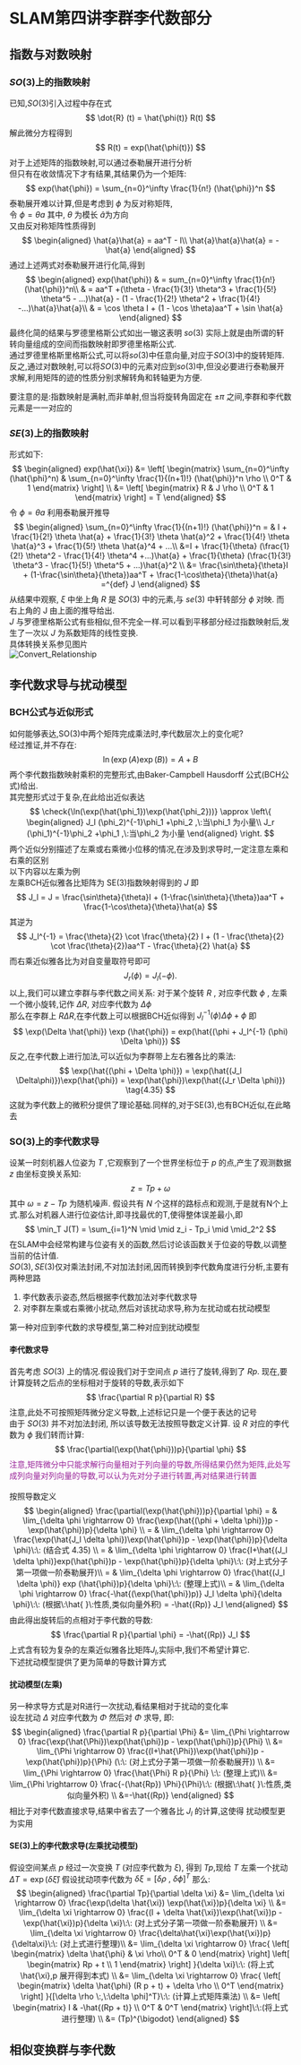 # SLAM第四讲李群李代数部分

## 指数与对数映射

### $SO(3)$上的指数映射

已知,$SO(3)$引入过程中存在式
$$
\dot{R} (t) = \hat{\phi(t)} R(t)
$$
解此微分方程得到
$$
R(t) = exp(\hat{\phi(t)})
$$
对于上述矩阵的指数映射,可以通过泰勒展开进行分析  
但只有在收敛情况下才有结果,其结果仍为一个矩阵:
$$
exp(\hat{\phi}) = \sum_{n=0}^\infty \frac{1}{n!} (\hat{\phi})^n
$$
泰勒展开难以计算,但是考虑到 $\phi$ 为反对称矩阵,  
令 $\phi = \theta a$ 其中, $\theta$ 为模长 $\hat{a}$为方向  
又由反对称矩阵性质得到
$$
\begin{aligned}
\hat{a}\hat{a} = aa^T - I\\
\hat{a}\hat{a}\hat{a} = - \hat{a}
\end{aligned}
$$
通过上述两式对泰勒展开进行化简,得到
$$
\begin{aligned}
exp(\hat{\phi}) & = sum_{n=0}^\infty \frac{1}{n!} (\hat{\phi})^n\\ 
& = aa^T +(\theta - \frac{1}{3!} \theta^3 + \frac{1}{5!} \theta^5 - ...)\hat{a} - (1 - \frac{1}{2!} \theta^2 + \frac{1}{4!} -...)\hat{a}\hat{a}\\
& = \cos \theta I + (1 - \cos \theta)aa^T + \sin \hat{a}
\end{aligned}
$$
最终化简的结果与罗德里格斯公式如出一辙这表明 $so(3)$ 实际上就是由所谓的轩转向量组成的空间而指数映射即罗德里格斯公式.  
通过罗德里格斯里格斯公式,可以将$so(3)$中任意向量,对应于$SO(3)$中的旋转矩阵.  
反之,通过对数映射,可以将$SO(3)$中的元素对应到$so(3)$中,但没必要进行泰勒展开求解,利用矩阵的迹的性质分别求解转角和转轴更为方便.

要注意的是:指数映射是满射,而非单射,但当将旋转角固定在 $\pm \pi$ 之间,李群和李代数元素是一一对应的

### $SE(3)$上的指数映射

形式如下:
$$
\begin{aligned}
exp(\hat{\xi}) &= 
\left[
  \begin{matrix}
    \sum_{n=0}^\infty (\hat{\phi}^n) & \sum_{n=0}^\infty \frac{1}{(n+1)!} (\hat{\phi})^n \rho \\
    0^T & 1
  \end{matrix}
\right] \\
&=
\left[
  \begin{matrix}
    R & J \rho \\
    0^T & 1
  \end{matrix}
\right] = T
\end{aligned}
$$
令 $\phi = \theta a$ 利用泰勒展开推导
$$
\begin{aligned}
\sum_{n=0}^\infty \frac{1}{(n+1)!} (\hat{\phi})^n = & I + \frac{1}{2!} \theta \hat{a} + \frac{1}{3!} \theta \hat{a}^2 + \frac{1}{4!} \theta \hat{a}^3 + \frac{1}{5!} \theta \hat{a}^4 + ...\\
&=I + \frac{1}{\theta} (\frac{1}{2!} \theta^2 - \frac{1}{4!} \theta^4 +...)\hat{a} + \frac{1}{\theta} (\frac{1}{3!} \theta^3 - \frac{1}{5!} \theta^5 + ...)\hat{a}^2 \\
&= \frac{\sin\theta}{\theta}I + (1-\frac{\sin\theta}{\theta})aa^T + \frac{1-\cos\theta}{\theta}\hat{a} =^{def} J
\end{aligned}
$$
从结果中观察, $\xi$ 中坐上角 $R$ 是 $SO(3)$ 中的元素,与 $se(3)$ 中轩转部分 $\phi$ 对映. 而右上角的 J 由上面的推导给出.  
$J$ 与罗德里格斯公式有些相似,但不完全一样.可以看到平移部分经过指数映射后,发生了一次以 $J$ 为系数矩阵的线性变换.  
具体转换关系参见图片  
![Convert_Relationship](./image/李群李代数转换关系.jpg)

## 李代数求导与扰动模型

### BCH公式与近似形式

如何能够表达,SO(3)中两个矩阵完成乘法时,李代数层次上的变化呢?  
经过推证,并不存在:  
$$
\ln(\exp(A)\exp(B)) = A+B
$$
两个李代数指数映射乘积的完整形式,由Baker-Campbell Hausdorff 公式(BCH公式)给出.  
其完整形式过于复杂,在此给出近似表达
$$
\check{\ln(\exp(\hat{\phi_1})\exp(\hat{\phi_2}))} \approx
  \left\{
    \begin{aligned}
    J_l (\phi_2)^{-1}\phi_1 +\phi_2 ,\:当\phi_1 为小量\\
    J_r (\phi_1)^{-1}\phi_2 +\phi_1 ,\:当\phi_2 为小量
    \end{aligned}
  \right.
$$
两个近似分别描述了左乘或右乘微小位移的情况,在涉及到求导时,一定注意左乘和右乘的区别  
以下内容以左乘为例  
左乘BCH近似雅各比矩阵为 SE(3)指数映射得到的 $J$ 即
$$
J_l = J = \frac{\sin\theta}{\theta}I + (1-\frac{\sin\theta}{\theta})aa^T + \frac{1-\cos\theta}{\theta}\hat{a}
$$
其逆为
$$
J_l^{-1} = \frac{\theta}{2} \cot \frac{\theta}{2} I + (1 - \frac{\theta}{2} \cot \frac{\theta}{2})aa^T - \frac{\theta}{2} \hat{a}
$$
而右乘近似雅各比为对自变量取符号即可
$$
J_r (\phi) = J_l (-\phi).
$$
以上,我们可以建立李群与李代数之间关系:
对于某个旋转 $R$ , 对应李代数 $\phi$ , 左乘一个微小旋转,记作 $\Delta R$, 对应李代数为 $\Delta \phi$  
那么在李群上 $R \Delta R$,在李代数上可以根据BCH近似得到 $J_l^{-1}(\phi)\Delta\phi +\phi$ 即
$$
\exp(\Delta \hat{\phi}) \exp (\hat{\phi}) = exp(\hat{(\phi + J_l^{-1} (\phi) \Delta \phi)})
$$
反之,在李代数上进行加法,可以近似为李群带上左右雅各比的乘法:
$$
\exp(\hat{(\phi + \Delta \phi)}) = \exp(\hat{(J_l \Delta\phi)})\exp(\hat{\phi}) = \exp(\hat{\phi})\exp(\hat{(J_r \Delta \phi)})
\tag{4.35}
$$
这就为李代数上的微积分提供了理论基础.同样的,对于SE(3),也有BCH近似,在此略去

### SO(3)上的李代数求导

设某一时刻机器人位姿为 $T$ ,它观察到了一个世界坐标位于 $p$ 的点,产生了观测数据 $z$ 由坐标变换关系知:
$$
z = Tp + \omega
$$
其中 $\omega = z - Tp$ 为随机噪声.
假设共有 $N$ 个这样的路标点和观测,于是就有N个上式.那么对机器人进行位姿估计,即寻找最优的T,使得整体误差最小,即
$$
\min_T J(T) = \sum_{i=1}^N \mid \mid z_i - Tp_i \mid \mid_2^2
$$
在SLAM中会经常构建与位姿有关的函数,然后讨论该函数关于位姿的导数,以调整当前的估计值.  
$SO(3),SE(3)$仅对乘法封闭,不对加法封闭,因而转换到李代数角度进行分析,主要有两种思路

1. 李代数表示姿态,然后根据李代数加法对李代数求导
2. 对李群左乘或右乘微小扰动,然后对该扰动求导,称为左扰动或右扰动模型
  
第一种对应到李代数的求导模型,第二种对应到扰动模型

#### 李代数求导

首先考虑 $SO(3)$ 上的情况.假设我们对于空间点 $p$ 进行了旋转,得到了 $Rp$. 现在,要计算旋转之后点的坐标相对于旋转的导数,表示如下
$$
\frac{\partial R p}{\partial R}
$$
注意,此处不可按照矩阵微分定义导数,上述标记只是一个便于表达的记号  
由于 $SO(3)$ 并不对加法封闭, 所以该导数无法按照导数定义计算. 设 $R$ 对应的李代数为 $\phi$ 我们转而计算:
$$
\frac{\partial(\exp(\hat{\phi}))p}{\partial \phi}
$$
<font color = #992399 font = 4>注意,矩阵微分中只能求解行向量相对于列向量的导数,所得结果仍然为矩阵,此处写成列向量对列向量的导数,可以认为先对分子进行转置,再对结果进行转置</font><br/>  
按照导数定义
$$
\begin{aligned}
  \frac{\partial(\exp(\hat{\phi}))p}{\partial \phi} = & \lim_{\delta \phi \rightarrow 0} \frac{\exp(\hat{(\phi + \delta \phi)})p - \exp(\hat{\phi})p}{\delta \phi} \\
  = & \lim_{\delta \phi \rightarrow 0} \frac{\exp(\hat{J_l \delta \phi})\exp(\hat{\phi})p - \exp(\hat{\phi})p}{\delta \phi}\:\: (结合式 4.35) \\
  = & \lim_{\delta \phi \rightarrow 0} \frac{I+\hat{(J_l \delta \phi)}exp(\hat{\phi})p - \exp(\hat{\phi})p}{\delta \phi}\:\: (对上式分子第一项做一阶泰勒展开)\\
  = & \lim_{\delta \phi \rightarrow 0} \frac{\hat{(J_l \delta \phi)} exp (\hat{\phi})p}{\delta \phi}\:\: (整理上式)\\
  = & \lim_{\delta \phi \rightarrow 0} \frac{-\hat{(\exp(\hat{\phi})p)} J_l \delta \phi}{\delta \phi}\:\: (根据\:\hat{ }\:性质,类似向量外积) = -\hat{(Rp)} J_l
\end{aligned}
$$
由此得出旋转后的点相对于李代数的导数:
$$
\frac{\partial R p}{\partial \phi} = -\hat{(Rp)} J_l
$$
上式含有较为复杂的左乘近似雅各比矩阵$J_l$,实际中,我们不希望计算它.  
下述扰动模型提供了更为简单的导数计算方式

#### 扰动模型(左乘)

另一种求导方式是对R进行一次扰动,看结果相对于扰动的变化率  
设左扰动 $\Delta$ 对应李代数为 $\Phi$ 然后对 $\Phi$ 求导, 即:
$$
\begin{aligned}
  \frac{\partial R p}{\partial \Phi} &= \lim_{\Phi \rightarrow 0} \frac{\exp(\hat{\Phi})\exp(\hat{\phi})p - \exp(\hat{\phi})p}{\Phi} \\
  &= \lim_{\Phi \rightarrow 0} \frac{(I+\hat{\Phi})\exp(\hat{\phi})p - \exp(\hat{\phi})p}{\Phi} (\:\: (对上式分子第一项做一阶泰勒展开)) \\
  &= \lim_{\Phi \rightarrow 0} \frac{\hat{\Phi} R p}{\Phi} \:\: (整理上式)\\
  &= \lim_{\Phi \rightarrow 0} \frac{-(\hat{Rp}) \Phi}{\Phi}\:\: (根据\:\hat{ }\:性质,类似向量外积) \\
  &=-\hat{(Rp)}
\end{aligned}
$$
相比于对李代数直接求导,结果中省去了一个雅各比 $J_l$ 的计算,这使得 扰动模型更为实用

#### SE(3)上的李代数求导(左乘扰动模型)

假设空间某点 $p$ 经过一次变换 $T$ (对应李代数为 $\xi$), 得到 $Tp$,现给 $T$ 左乘一个扰动 $\Delta T = \exp(\delta \hat{\xi})$ 假设扰动项李代数为 $\delta \xi = [\delta \rho \:,\: \delta \phi]^T$ 那么:
$$
\begin{aligned}
  \frac{\partial Tp}{\partial \delta \xi} &= \lim_{\delta \xi \rightarrow 0} \frac{\exp(\delta \hat{\xi}) \exp(\hat{\xi})p}{\delta \xi} \\
  &= \lim_{\delta \xi \rightarrow 0} \frac{(I + \delta \hat{\xi})\exp(\hat{\xi})p - \exp(\hat{\xi})p}{\delta \xi}\:\: (对上式分子第一项做一阶泰勒展开) \\
  &= \lim_{\delta \xi \rightarrow 0} \frac{\delta\hat{\xi}\exp(\hat{\xi})p}{\delta\xi}\:\: (对上式进行整理)\\
  &= \lim_{\delta \xi \rightarrow 0} \frac{
    \left[
    \begin{matrix}
      \delta \hat{\phi} & \xi \rho\\
      0^T & 0
    \end{matrix}
    \right]
    \left[
    \begin{matrix}
      Rp + t \\
      1
    \end{matrix}
    \right]
  }{\delta \xi}\:\: (将上式\hat{\xi},p 展开得到本式) \\
&= \lim_{\delta \xi \rightarrow 0} \frac{
\left[
\begin{matrix}
  \delta \hat{\phi} (R p + t) + \delta \rho \\
  0^T
\end{matrix}
\right]
}{[\delta \rho \:,\:\delta \phi]^T}\:\: (计算上式矩阵乘法) \\
&=
\left[
\begin{matrix}
I & -\hat{(Rp + t)} \\
0^T & 0^T
\end{matrix}
\right]\:\:(将上式进行整理) \\ 
&= (Tp)^{\bigodot}
\end{aligned}
$$

## 相似变换群与李代数